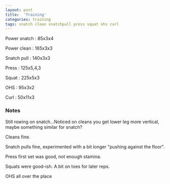 ```yaml
---
layout: post
title:  'Training'
categories: training
tags: snatch clean snatchpull press squat ohs curl
---
```


Power snatch    :   85x3x4

Power clean :   165x3x3

Snatch pull :   140x3x3

Press   :   125x5,4,3

Squat   :   225x5x3

OHS     :   95x3x2

Curl    :   50x11x3


### Notes

Still rowing on snatch...Noticed on cleans you get lower leg more vertical, maybe
something similar for snatch?

Cleans fine.

Snatch pulls fine, experimented with a bit longer "pushing against the floor".

Press first set was good, not enough stamina.

Squats were good-ish. A bit on toes for later reps.

OHS all over the place
